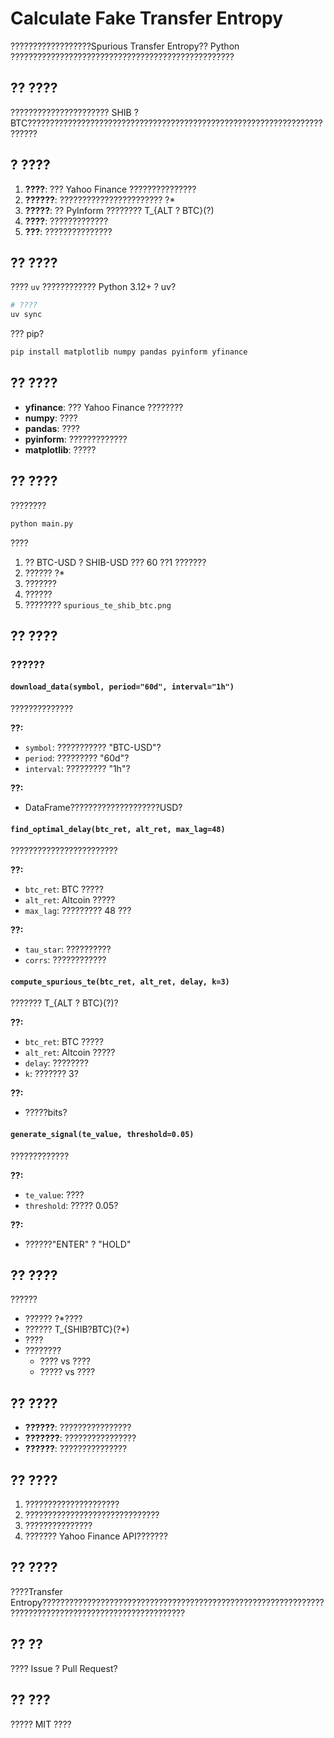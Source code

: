 # Calculate Fake Transfer Entropy

??????????????????Spurious Transfer Entropy?? Python ??????????????????????????????????????????????????

## ?? ????

?????????????????????? SHIB ? BTC????????????????????????????????????????????????????????????????????????

## ? ????

1. **????**: ??? Yahoo Finance ???????????????
2. **??????**: ??????????????????????? ?*
3. **?????**: ?? PyInform ???????? T_{ALT ? BTC}(?)
4. **????**: ?????????????
5. **???**: ???????????????

## ?? ????

???? `uv` ???????????? Python 3.12+ ? uv?

```bash
# ????
uv sync
```

??? pip?

```bash
pip install matplotlib numpy pandas pyinform yfinance
```

## ?? ????

- **yfinance**: ??? Yahoo Finance ????????
- **numpy**: ????
- **pandas**: ????
- **pyinform**: ?????????????
- **matplotlib**: ?????

## ?? ????

????????

```bash
python main.py
```

????
1. ?? BTC-USD ? SHIB-USD ??? 60 ??1 ???????
2. ?????? ?*
3. ???????
4. ??????
5. ???????? `spurious_te_shib_btc.png`

## ?? ????

### ??????

#### `download_data(symbol, period="60d", interval="1h")`
??????????????

**??:**
- `symbol`: ??????????? "BTC-USD"?
- `period`: ????????? "60d"?
- `interval`: ????????? "1h"?

**??:**
- DataFrame????????????????????USD?

#### `find_optimal_delay(btc_ret, alt_ret, max_lag=48)`
????????????????????????

**??:**
- `btc_ret`: BTC ?????
- `alt_ret`: Altcoin ?????
- `max_lag`: ????????? 48 ???

**??:**
- `tau_star`: ??????????
- `corrs`: ????????????

#### `compute_spurious_te(btc_ret, alt_ret, delay, k=3)`
??????? T_{ALT ? BTC}(?)?

**??:**
- `btc_ret`: BTC ?????
- `alt_ret`: Altcoin ?????
- `delay`: ????????
- `k`: ??????? 3?

**??:**
- ?????bits?

#### `generate_signal(te_value, threshold=0.05)`
?????????????

**??:**
- `te_value`: ????
- `threshold`: ????? 0.05?

**??:**
- ??????"ENTER" ? "HOLD"

## ?? ????

??????
- ?????? ?*????
- ?????? T_{SHIB?BTC}(?*)
- ????
- ????????
  - ???? vs ????
  - ????? vs ????

## ?? ????

- **??????**: ????????????????
- **???????**: ????????????????
- **??????**: ???????????????

## ?? ????

1. ?????????????????????
2. ??????????????????????????????
3. ???????????????
4. ??????? Yahoo Finance API???????

## ?? ????

????Transfer Entropy??????????????????????????????????????????????????????????????????????????????????????????????????????

## ?? ??

???? Issue ? Pull Request?

## ?? ???

????? MIT ????

